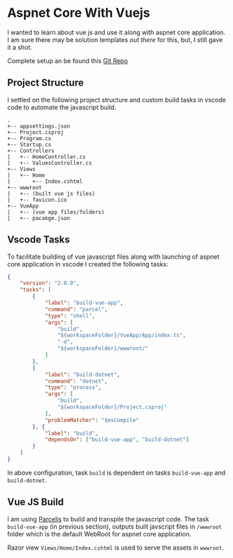 # Aspnet Core With Vuejs

I wanted to learn about vue js and use it along with aspnet core application. I am sure there may be solution templates _out there_ for this, but, I still gave it a shot.

Complete setup an be found this [Git Repo](https://github.com/ajaxe/host-mgmt/tree/master/HostingUserMgmt)

## Project Structure

I settled on the following project structure and custom build tasks in vscode code to automate the javascript build.

```
.
+-- appsettings.json
+-- Project.csproj
+-- Program.cs
+-- Startup.cs
+-- Controllers
|   +-- HomeController.cs
|   +-- ValuesController.cs
+-- Views
|   +-- Home
|       +-- Index.cshtml
+-- wwwroot
|   +-- (built vue js files)
|   +-- favicon.ico
+-- VueApp
|   +-- (vue app files/folders)
|   +-- pacakge.json
```

## Vscode Tasks

To facilitate building of vue javascript files along with launching of aspnet core application in vscode I created the following tasks:

```json
{
    "version": "2.0.0",
    "tasks": [
        {
            "label": "build-vue-app",
            "command": "parcel",
            "type": "shell",
            "args": [
                "build",
                "${workspaceFolder}/VueApp/App/index.ts",
                "-d",
                "${workspaceFolder}/wwwroot/"
            ]
        },
        {
            "label": "build-dotnet",
            "command": "dotnet",
            "type": "process",
            "args": [
                "build",
                "${workspaceFolder}/Project.csproj"
            ],
            "problemMatcher": "$msCompile"
        }, {
            "label": "build",
            "dependsOn": ["build-vue-app", "build-dotnet"]
        }
    ]
}
```

In above configuration, task `build` is dependent on tasks `build-vue-app` and `build-dotnet`.

## Vue JS Build

I am using [Parceljs](https://parceljs.org/) to build and transpile the javascript code. The task `build-vue-app` (in previous section), outputs built javscript files in `/wwwroot` folder which is the default WebRoot for aspnet core application.

Razor view `Views/Home/Index.cshtml` is used to serve the assets in `wwwroot`.
